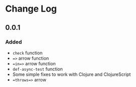 # Change Log

## 0.0.1
### Added
- `check` function
- `=>` arrow function
- `=in=>` arrow function
- `def-async-test` function
- Some simple fixes to work with Clojure and ClojureScript
- `=throws=>` arrow
